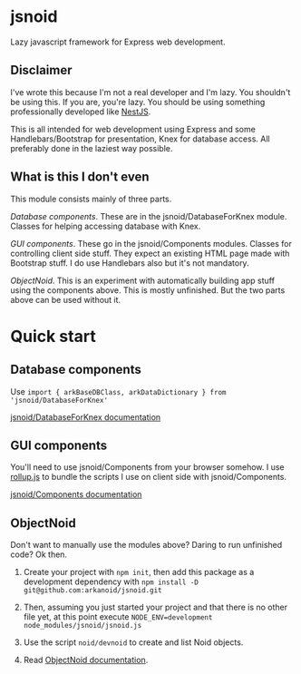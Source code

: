 # jsnoid
Lazy javascript framework for Express web development.

## Disclaimer
I've wrote this because I'm not a real developer and I'm lazy. You shouldn't be using this. If you are, you're lazy. You should be using something professionally developed like [NestJS](https://nestjs.com/).

This is all intended for web development using Express and some Handlebars/Bootstrap for presentation, Knex for database access. All preferably done in the laziest way possible.

## What is this I don't even
This module consists mainly of three parts.

*Database components*. These are in the jsnoid/DatabaseForKnex module. Classes for helping accessing database with Knex.

*GUI components*. These go in the jsnoid/Components modules. Classes for controlling client side stuff. They expect an existing HTML page made with Bootstrap stuff. I do use Handlebars also but it's not mandatory.

*ObjectNoid*. This is an experiment with automatically building app stuff using the components above. This is mostly unfinished. But the two parts above can be used without it.

# Quick start

## Database components
Use `import { arkBaseDBClass, arkDataDictionary } from 'jsnoid/DatabaseForKnex'`

[jsnoid/DatabaseForKnex documentation](DatabaseForKnex.md)

## GUI components
You'll need to use jsnoid/Components from your browser somehow. I use [rollup.js](https://rollupjs.org/) to bundle the scripts I use on client side with jsnoid/Components.

[jsnoid/Components documentation](Components.md)

## ObjectNoid
Don't want to manually use the modules above? Daring to run unfinished code? Ok then.

1. Create your project with `npm init`, then add this package as a development dependency with `npm install -D git@github.com:arkanoid/jsnoid.git`

2. Then, assuming you just started your project and that there is no other file yet, at this point execute `NODE_ENV=development node_modules/jsnoid/jsnoid.js`

3. Use the script `noid/devnoid` to create and list Noid objects.

4. Read [ObjectNoid documentation](ObjectNoid.md).

